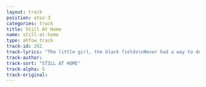 ```yaml
---
layout: track
position: atoz-3
categories: track
title: Still At Home
name: still-at-home
type: ahfow_track
track-id: 282
track-lyrics: "The little girl, the black fields\nNever had a way to deal with her old man\nNow you need her, you could try it\nYou could burst up through the floorboards\nAnd maybe then....\n \nI got a cold master and she's gonna tell you\nShe's gonna break my back with a bit of\namusement, oh man\nWe're holding hands\n \nSo, if the words get in the way\nHold the silence but just don't stay there\nYou're in the sand\nWhen everything comes crying to you\nWay bye bye, goodbye to holding hands\n \nYou've got to sell it over and I'm gonna buy you\nI got a television with so many lines to bet on\nShe hasn't come home\nBobby, I'm still at home\n \nI've got a cold master and she's gonna tell you\nShe's goona break my back with a bit of\namusement, oh man\nCan we make amends?\nBobby, I'm still at home"
track-author: 
track-sort: "STILL AT HOME"
track-alpha: S
track-original: 
---
```

